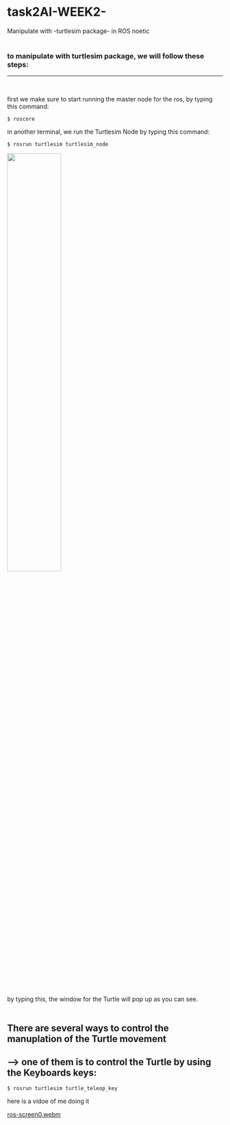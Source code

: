 # task2AI-WEEK2-
Manipulate with -turtlesim package- in ROS noetic <br><br>

### to manipulate with turtlesim package, we will follow these steps:
---
<br>

first we make sure to start running the master node for the ros, by typing this command:

~~~
$ roscore
~~~

in another terminal, we run the Turtlesim Node by typing this command:

~~~
$ rosrun turtlesim turtlesim_node
~~~

<img src=https://github.com/user-attachments/assets/3b297005-ddd9-44c2-b072-c2457502e9fb width=50%>

by typing this, the window for the Turtle will pop up as you can see.
<br><br>

## There are several ways to control the manuplation of the Turtle movement
 
##  --> one of them is to control the Turtle by using the Keyboards keys: 

~~~
$ rosrun turtlesim turtle_teleop_key
~~~

here is a vidoe of me doing it <br>

[ros-screen0.webm](https://github.com/user-attachments/assets/0704033a-e364-4b1e-91f5-55e6ac184814)
